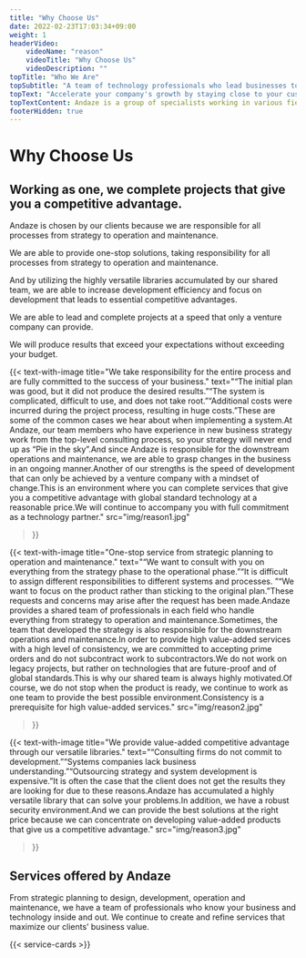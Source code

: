 ```yaml
---
title: "Why Choose Us"
date: 2022-02-23T17:03:34+09:00
weight: 1
headerVideo: 
    videoName: "reason"
    videoTitle: "Why Choose Us"
    videoDescription: ""
topTitle: "Who We Are"
topSubtitle: "A team of technology professionals who lead businesses to success"
topText: "Accelerate your company's growth by staying close to your customers"
topTextContent: Andaze is a group of specialists working in various fields. Our team of business-savvy technology professionals catches the changes in your business and proposes successful strategies that are not just a "Pie in the sky". Then, we start system development efficiently, using superior technology of global standards. We provide solutions that lead your business to success at a reasonable price using the "Andaze Method," in which every member functions as a player.
footerHidden: true
---
```


# Why Choose Us

## Working as one, we complete projects that give you a competitive advantage.

Andaze is chosen by our clients because we are responsible for all processes from strategy to operation and maintenance.  

We are able to provide one-stop solutions, taking responsibility for all processes from strategy to operation and maintenance.  

And by utilizing the highly versatile libraries accumulated by our shared team, we are able to increase development efficiency and focus on development that leads to essential competitive advantages.  

We are able to lead and complete projects at a speed that only a venture company can provide.  

We will produce results that exceed your expectations without exceeding your budget.  

{{< text-with-image 
    title="We take responsibility for the entire process and are fully committed to the success of your business."
    text="“The initial plan was good, but it did not produce the desired results.”“The system is complicated, difficult to use, and does not take root.”“Additional costs were incurred during the project process, resulting in huge costs.”These are some of the common cases we hear about when implementing a system.At Andaze, our team members who have experience in new business strategy work from the top-level consulting process, so your strategy will never end up as “Pie in the sky”.And since Andaze is responsible for the downstream operations and maintenance, we are able to grasp changes in the business in an ongoing manner.Another of our strengths is the speed of development that can only be achieved by a venture company with a mindset of change.This is an environment where you can complete services that give you a competitive advantage with global standard technology at a reasonable price.We will continue to accompany you with full commitment as a technology partner."
    src="img/reason1.jpg"
>}}

{{< text-with-image 
    title="One-stop service from strategic planning to operation and maintenance."
    text="“We want to consult with you on everything from the strategy phase to the operational phase.”“It is difficult to assign different responsibilities to different systems and processes. ”“We want to focus on the product rather than sticking to the original plan.”These requests and concerns may arise after the request has been made.Andaze provides a shared team of professionals in each field who handle everything from strategy to operation and maintenance.Sometimes, the team that developed the strategy is also responsible for the downstream operations and maintenance.In order to provide high value-added services with a high level of consistency, we are committed to accepting prime orders and do not subcontract work to subcontractors.We do not work on legacy projects, but rather on technologies that are future-proof and of global standards.This is why our shared team is always highly motivated.Of course, we do not stop when the product is ready, we continue to work as one team to provide the best possible environment.Consistency is a prerequisite for high value-added services."
    src="img/reason2.jpg"
>}}

{{< text-with-image 
    title="We provide value-added competitive advantage through our versatile libraries."
    text="“Consulting firms do not commit to development.”“Systems companies lack business understanding.”“Outsourcing strategy and system development is expensive.”It is often the case that the client does not get the results they are looking for due to these reasons.Andaze has accumulated a highly versatile library that can solve your problems.In addition, we have a robust security environment.And we can provide the best solutions at the right price because we can concentrate on developing value-added products that give us a competitive advantage."
    src="img/reason3.jpg"
>}}

## Services offered by Andaze

From strategic planning to design, development, operation and maintenance, we have a team of professionals who know your business and technology inside and out. We continue to create and refine services that maximize our clients’ business value.

{{< service-cards >}}